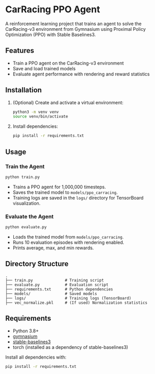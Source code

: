 # CarRacing PPO Agent

A reinforcement learning project that trains an agent to solve the CarRacing-v3 environment from Gymnasium using Proximal Policy Optimization (PPO) with Stable Baselines3.

## Features

- Train a PPO agent on the CarRacing-v3 environment
- Save and load trained models
- Evaluate agent performance with rendering and reward statistics

## Installation

1. (Optional) Create and activate a virtual environment:
    ```bash
    python3 -m venv venv
    source venv/bin/activate
    ```
2. Install dependencies:
    ```bash
    pip install -r requirements.txt
    ```

## Usage

### Train the Agent

```bash
python train.py
```
- Trains a PPO agent for 1,000,000 timesteps.
- Saves the trained model to `models/ppo_carracing`.
- Training logs are saved in the `logs/` directory for TensorBoard visualization.

### Evaluate the Agent

```bash
python evaluate.py
```
- Loads the trained model from `models/ppo_carracing`.
- Runs 10 evaluation episodes with rendering enabled.
- Prints average, max, and min rewards.

## Directory Structure

```
.
├── train.py              # Training script
├── evaluate.py           # Evaluation script
├── requirements.txt      # Python dependencies
├── models/               # Saved models
├── logs/                 # Training logs (TensorBoard)
├── vec_normalize.pkl     # (If used) Normalization statistics
```

## Requirements

- Python 3.8+
- [gymnasium](https://github.com/Farama-Foundation/Gymnasium)
- [stable-baselines3](https://github.com/DLR-RM/stable-baselines3)
- torch (installed as a dependency of stable-baselines3)

Install all dependencies with:
```bash
pip install -r requirements.txt
```
